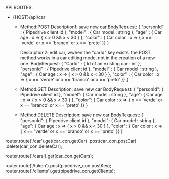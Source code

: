 API ROUTES:
 * {HOST}/api/car 
 	- Method:POST 
 		Description1: save new car 
 		BodyRequest: 
		{
			"personId"	: { Pipedrive client id },
			"model"		: { Car model : string },
			"age"		: { Car age : x => { x > 0 && x < 30 } },
			"color"		: { Car color : x => { x == 'verde' or x == 'branco' or x == 'preto' }}
		}

		Description2: edit car, wwhen the "carId" key exists, the POST method works in a car editing mode, not in the creation of a new one. 
 		BodyRequest: 
		{
			"CarId" 	: { Id of an existing car : int },
			"personId" 	: { Pipedrive client id },
			"model" 	: { Car model : string },
			"age" 		: { Car age : x => { x > 0 && x < 30 } },
			"color" 	: { Car color : x => { x == 'verde' or x == 'branco' or x == 'preto' }}
		}
	- Method:GET 
 		Description: save new car 
 		BodyRequest: 
		{
			"personId": { Pipedrive client id },
			"model": { Car model : string },
			"age": { Car age : x => { x > 0 && x < 30 } },
			"color": { Car color : x => { x == 'verde' or x == 'branco' or x == 'preto' }}
		}
	- Method:DELETE 
 		Description: save new car 
 		BodyRequest: 
		{
			"personId": { Pipedrive client id },
			"model": { Car model : string },
			"age": { Car age : x => { x > 0 && x < 30 } },
			"color": { Car color : x => { x == 'verde' or x == 'branco' or x == 'preto' }}
		}




 router.route('/car').get(car_con.getCar)
	.post(car_con.postCar)
    .delete(car_con.deleteCar);

router.route('/cars').get(car_con.getCars);

router.route('/token').post(pipedrive_con.postKey);
router.route('/clients').get(pipedrive_con.getClients);
